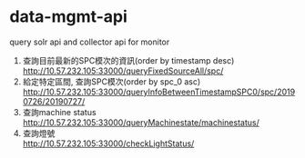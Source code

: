 # data-mgmt-api

query solr api and collector api for monitor  

1. 查詢目前最新的SPC模次的資訊(order by timestamp desc)  
http://10.57.232.105:33000/queryFixedSourceAll/spc/  
2. 給定特定區間, 查詢SPC模次(order by spc_0 asc)  
http://10.57.232.105:33000/queryInfoBetweenTimestampSPC0/spc/20190726/20190727/  
3. 查詢machine status  
http://10.57.232.105:33000/queryMachinestate/machinestatus/  
4. 查詢燈號  
http://10.57.232.105:33000/checkLightStatus/  
